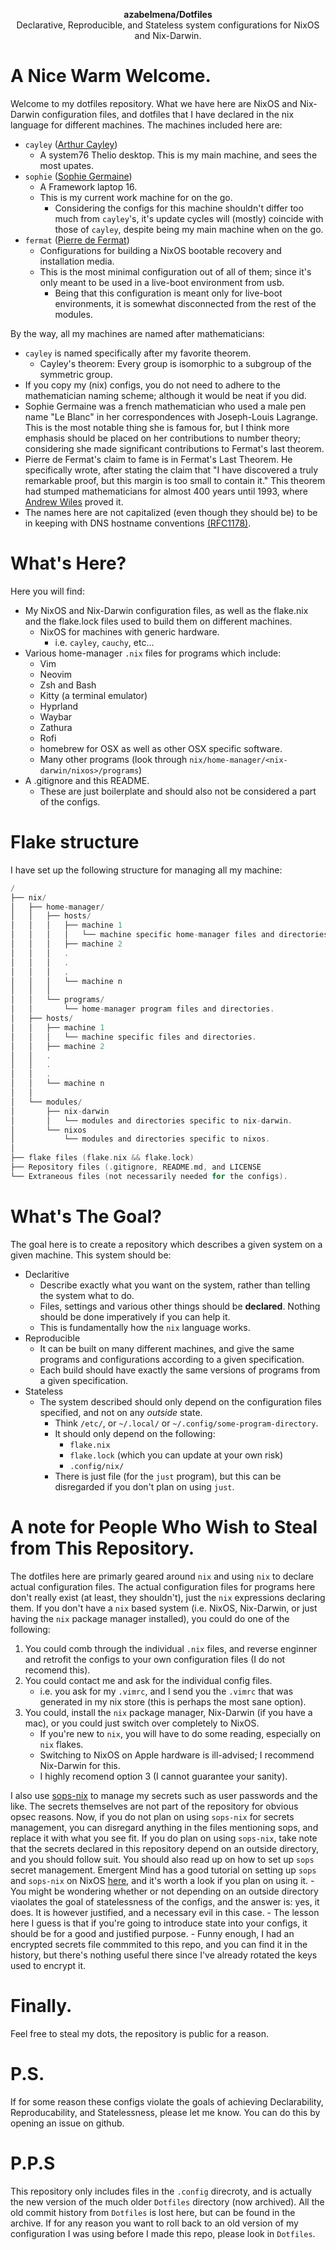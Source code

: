 <p align="center">
  <b>azabelmena/Dotfiles</b><br />
  <span align="center">Declarative, Reproducible, and Stateless system
  configurations for NixOS and Nix-Darwin.</span>
</p>

# A Nice Warm Welcome.

Welcome to my dotfiles repository. What we have here are NixOS and Nix-Darwin
configuration files, and dotfiles that I have declared in the nix language for
different machines. The machines included
here are:
- `cayley` ([Arthur Cayley](https://mathshistory.st-andrews.ac.uk/Biographies/Cayley/))
    - A system76 Thelio desktop. This is my main machine, and sees the most
    upates.
- `sophie` ([Sophie Germaine](https://www.britannica.com/biography/Sophie-Germain))
    - A Framework laptop 16.
    - This is my current work machine for on the go.
        - Considering the configs for this machine shouldn't differ too much
          from `cayley`'s, it's update cycles will (mostly) coincide with those
          of `cayley`, despite being my main machine when on the go.
- `fermat` ([Pierre de Fermat](https://www.britannica.com/biography/Pierre-de-Fermat))
    - Configurations for building a NixOS bootable recovery and installation media.
    - This is the most minimal configuration out of all of them; since it's only
      meant to be used in a live-boot environment from usb.
        - Being that this configuration is meant only for live-boot
          environments, it is somewhat disconnected from the rest of the
          modules.

By the way, all my machines are named after mathematicians:
- `cayley` is named specifically after my favorite theorem.
    - Cayley's theorem: Every group is isomorphic to a subgroup of the symmetric
      group.
- If you copy my (nix) configs, you do not need to adhere to the
mathematician naming scheme; although it would be neat if you did.
- Sophie Germaine was a french mathematician who used a male pen name
"Le Blanc" in her correspondences with Joseph-Louis Lagrange. This is the most
notable thing she is famous for, but I think more emphasis should be placed on
her contributions to number theory; considering she made significant
contributions to Fermat's last theorem.
- Pierre de Fermat's claim to fame is in Fermat's Last
Theorem[](https://www.britannica.com/science/Fermats-last-theorem). He
specifically wrote, after stating the claim that "I have discovered a truly
remarkable proof, but this margin is too small to contain it." This theorem had
stumped mathematicians for almost 400 years until 1993, where [Andrew
Wiles](https://www.britannica.com/biography/Andrew-Wiles) proved it.
- The names here are not capitalized (even though they should be) to be in
keeping with DNS hostname conventions
[(RFC1178)](https://datatracker.ietf.org/doc/html/rfc1178).

# What's Here?

Here you will find:

- My NixOS and Nix-Darwin configuration files, as well as the flake.nix and the
flake.lock files used to build them on different machines.
    - NixOS for machines with generic hardware.
        - i.e. `cayley`, `cauchy`, etc...
- Various home-manager `.nix` files for programs which include:
    - Vim
    - Neovim
    - Zsh and Bash
    - Kitty (a terminal emulator)
    - Hyprland
    - Waybar
    - Zathura
    - Rofi
    - homebrew for OSX as well as other OSX specific software.
    - Many other programs (look through `nix/home-manager/<nix-darwin/nixos>/programs`)
- A .gitignore and this README.
    - These are just boilerplate and should also not be considered a part of the
    configs.

# Flake structure
I have set up the following structure for managing all my machine:

```c
/
├── nix/
│   ├── home-manager/
│   │   ├── hosts/
│   │   │   ├── machine 1
│   │   │   │   └── machine specific home-manager files and directories.
│   │   │   ├── machine 2
│   │   │   .
│   │   │   .
│   │   │   .
│   │   │   └── machine n
│   │   │
│   │   └── programs/
│   │       └── home-manager program files and directories.
│   ├── hosts/
│   │   ├── machine 1
│   │   │   └── machine specific files and directories.
│   │   ├── machine 2
│   │   .
│   │   .
│   │   .
│   │   └── machine n
│   │
│   └── modules/
│       ├── nix-darwin
│       │   └── modules and directories specific to nix-darwin.
│       └── nixos
│           └── modules and directories specific to nixos.
│
├── flake files (flake.nix && flake.lock)
├── Repository files (.gitignore, README.md, and LICENSE
└── Extraneous files (not necessarily needed for the configs).
```

# What's The Goal?

The goal here is to create a repository which describes a given system on a
given machine. This system should be:
- Declaritive
    - Describe exactly what you want on the system, rather than telling the
      system what to do.
    - Files, settings and various other things should be **declared**. Nothing
      should be done imperatively if you can help it.
    - This is fundamentally how the `nix` language works.
- Reproducible
    - It can be built on many different machines, and give the same programs and
    configurations according to a given specification.
    - Each build should have exactly the same versions of programs from a given
    specification.
- Stateless
    - The system described should only depend on the configuration files
    specified, and not on any *outside* state.
        - Think `/etc/`, or `~/.local/` or `~/.config/some-program-directory`.
        - It should only depend on the following:
            - `flake.nix`
            - `flake.lock` (which you can update at your own risk)
            - `.config/nix/`
        - There is just file (for the `just` program), but this can be
          disregarded if you don't plan on using `just`.

# A note for People Who Wish to Steal from This Repository.

The dotfiles here are primarly geared around `nix` and using `nix` to declare
actual configuration files. The actual configuration files for programs
here don't really exist (at least, they shouldn't), just the `nix` expressions
declaring them. If you don't have a `nix` based system (i.e. NixOS,
Nix-Darwin, or just having the `nix` package manager installed), you could do
one of the following:
1. You could comb through the individual `.nix` files, and reverse enginner and
retrofit the configs to your own configuration files (I do not recomend this).
2. You could contact me and ask for the individual config files.
    - i.e. you ask for my `.vimrc`, and I send you the `.vimrc` that was generated
    in my nix store (this is perhaps the most sane option).
3. You could, install the `nix` package manager, Nix-Darwin (if you have a mac),
or you could just switch over completely to NixOS.
    - If you're new to `nix`, you will have to do some reading, especially on
    `nix` flakes.
    - Switching to NixOS on Apple hardware is ill-advised; I recommend
    Nix-Darwin for this.
    - I highly recomend option 3 (I cannot guarantee your sanity).

I also use [sops-nix](https://github.com/Mic92/sops-nix) to manage my secrets
such as user passwords and the like. The secrets themselves are not part of the
repository for obvious opsec reasons. Now, if you do not plan on using
`sops-nix` for secrets management, you can disregard anything in the files
mentioning sops, and replace it with what you see fit. If you do plan on using
`sops-nix`, take note that the secrets declared in this repository depend on an
outside directory, and you should follow suit. You should also read up on how to
set up `sops` secret management. Emergent Mind has a good tutorial on setting up
`sops` and `sops-nix` on NixOS
[here](https://unmovedcentre.com/posts/secrets-management/), and it's worth a
look if you plan on using it.
    - You might be wondering whether or not depending on an outside directory
      viaolates the goal of statelessness of the configs, and the answer is:
      yes, it does. It is however justified, and a necessary evil in this case.
    - The lesson here I guess is that if you're going to introduce state into
      your configs, it should be for a good and justified purpose.
    - Funny enough, I had an encrypted secrets file commmited to this repo, and
      you can find it in the history, but there's nothing useful there since
      I've already rotated the keys used to encrypt it.

# Finally.
Feel free to steal my dots, the repository is public for a reason.

# P.S.
If for some reason these configs violate the goals of achieving Declarability,
Reproducability, and Statelessness, please let me know. You can do this by
opening an issue on github.

# P.P.S
This repository only includes files in the `.config` direcroty, and is actually
the new version of the much older `Dotfiles` directory (now archived). All the
old commit history from `Dotfiles` is lost here, but can be found in the
archive. If for any reason you want to roll back to an old version of my
configuration I was using before I made this repo, please look in
`Dotfiles`.
